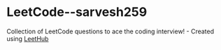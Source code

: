 # LeetCode--sarvesh259
Collection of LeetCode questions to ace the coding interview! - Created using [LeetHub](https://github.com/QasimWani/LeetHub)
